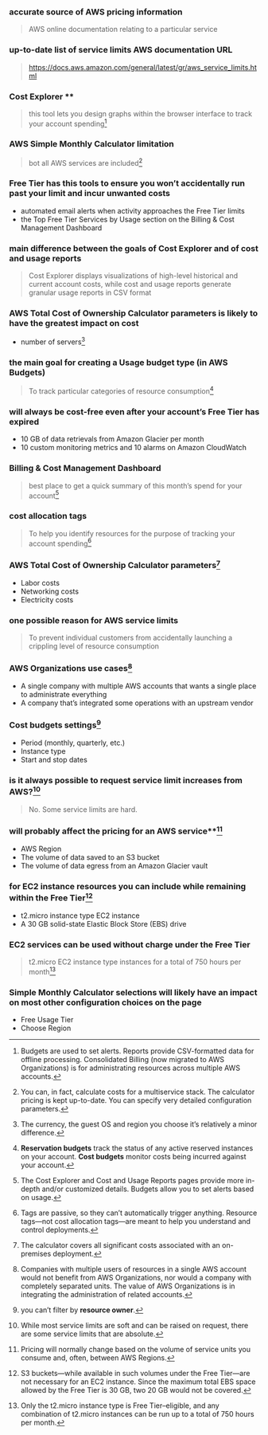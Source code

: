 ### accurate source of AWS pricing information
> AWS online documentation relating to a particular service

### up-to-date list of service limits AWS documentation URL
> https://docs.aws.amazon.com/general/latest/gr/aws_service_limits.html

### Cost Explorer **
> this tool lets you design graphs within the browser interface to track your account spending[^1]

### AWS Simple Monthly Calculator limitation
> bot all AWS services are included[^2]

### Free Tier has this tools to ensure you won’t accidentally run past your limit and incur unwanted costs
- automated email alerts when activity approaches the Free Tier limits
- the Top Free Tier Services by Usage section on the Billing & Cost Management Dashboard

### main difference between the goals of Cost Explorer and of cost and usage reports
> Cost Explorer displays visualizations of high-level historical and current account costs, while cost and usage reports generate granular usage reports in CSV format

### AWS Total Cost of Ownership Calculator parameters is likely to have the greatest impact on cost
- number of servers[^3]

### the main goal for creating a Usage budget type (in AWS Budgets)
> To track particular categories of resource consumption[^4]

### will always be cost-free even after your account’s Free Tier has expired
- 10 GB of data retrievals from Amazon Glacier per month
- 10 custom monitoring metrics and 10 alarms on Amazon CloudWatch

### **Billing & Cost Management Dashboard**
> best place to get a quick summary of this month’s spend for your account[^5]

### cost allocation tags
> To help you identify resources for the purpose of tracking your account spending[^6]

### AWS Total Cost of Ownership Calculator parameters[^7]
- Labor costs
- Networking costs
- Electricity costs

### one possible reason for AWS service limits
> To prevent individual customers from accidentally launching a crippling level of resource consumption

### AWS Organizations use cases[^8]
- A single company with multiple AWS accounts that wants a single place to administrate everything
- A company that’s integrated some operations with an upstream vendor

### Cost budgets settings[^9]
- Period (monthly, quarterly, etc.)
- Instance type
- Start and stop dates

### is it always possible to request service limit increases from AWS?[^10]
> No. Some service limits are hard.

### will probably affect the pricing for an AWS service**[^11]
- AWS Region
- The volume of data saved to an S3 bucket
- The volume of data egress from an Amazon Glacier vault

### for EC2 instance resources you can include while remaining within the Free Tier[^12]
-  t2.micro instance type EC2 instance
-  A 30 GB solid-state Elastic Block Store (EBS) drive

### EC2 services can be used without charge under the Free Tier
> t2.micro EC2 instance type instances for a total of 750 hours per month[^13]

### Simple Monthly Calculator selections will likely have an impact on most other configuration choices on the page
- Free Usage Tier
- Choose Region


[^1]: Budgets are used to set alerts. Reports provide CSV-formatted data for offline processing. Consolidated Billing (now migrated to AWS Organizations) is for administrating resources across multiple AWS accounts.
[^2]: You can, in fact, calculate costs for a multiservice stack. The calculator pricing is kept up-to-date. You can specify very detailed configuration parameters.
[^3]: The currency, the guest OS and region you choose it’s relatively a minor difference.
[^4]: **Reservation budgets** track the status of any active reserved instances on your account. **Cost budgets** monitor costs being incurred against your account.
[^5]: The Cost Explorer and Cost and Usage Reports pages provide more in-depth and/or customized details. Budgets allow you to set alerts based on usage.
[^6]: Tags are passive, so they can’t automatically trigger anything. Resource tags—not cost allocation tags—are meant to help you understand and control deployments.
[^7]: The calculator covers all significant costs associated with an on-premises deployment.
[^8]: Companies with multiple users of resources in a single AWS account would not benefit from AWS Organizations, nor would a company with completely separated units. The value of AWS Organizations is in integrating the administration of related accounts.
[^9]: you can’t filter by **resource owner**.
[^10]: While most service limits are soft and can be raised on request, there are some service limits that are absolute.
[^11]: Pricing will normally change based on the volume of service units you consume and, often, between AWS Regions.
[^12]: S3 buckets—while available in such volumes under the Free Tier—are not necessary for an EC2 instance. Since the maximum total EBS space allowed by the Free Tier is 30 GB, two 20 GB would not be covered.
[^13]: Only the t2.micro instance type is Free Tier–eligible, and any combination of t2.micro instances can be run up to a total of 750 hours per month.